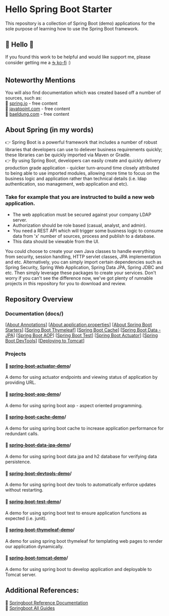 # Hello Spring Boot Starter
This repository is a collection of Spring Boot (demo) applications for the sole purpose of learning how to use the Spring Boot framework.  

## 👋 Hello 👋
If you found this work to be helpful and would like support me, please consider getting me a [☕ ko-fi](https://ko-fi.com/yuelchen) :)

## Noteworthy Mentions
You will also find documentation which was created based off a number of sources, such as:  
💎 [spring.io](https://spring.io/projects/spring-framework) - free content   
💎 [javatpoint.com](https://www.javatpoint.com/spring-boot-tutorial) - free content   
💎 [baeldung.com](https://www.baeldung.com/spring-boot) - free content   

## About Spring (in my words)
👉 Spring Boot is a powerful framework that includes a number of robust libraries that developers can use to deliever business requirements quickly; these libraries can be quickly imported via Maven or Gradle.   
👉 By using Spring Boot, developers can easily create and quickly delivery production grade application - quicker turn-around time closely attributed to being able to use imported modules, allowing more time to focus on the business logic and application rather than technical details (i.e. ldap authentication, sso management, web application and etc).  

### Take for example that you are instructed to build a new web application.  
- The web application must be secured against your company LDAP server.  
- Authorization should be role based (casual, analyst, and admin).  
- You need a REST API which will trigger some business logic to consume data from 'x' number of sources, process and publish to a database.  
- This data should be viewable from the UI.  

You could choose to create your own Java classes to handle everything from security, session handling, HTTP servlet classes, JPA implementation and etc. Alternatively, you can simply import certain dependencies such as Spring Security, Spring Web Application, Spring Data JPA, Spring JDBC and etc. Then simply leverage these packages to create your services. Don't worry if you can't see the difference now, we've got plenty of runnable projects in this repository for you to download and review. 

## Repository Overview
### Documentation (docs/)
\[[About Annotations](https://github.com/yuelchen/learn-spring-boot/blob/main/docs/annotations.md)\]
\[[About application.properties](https://github.com/yuelchen/learn-spring-boot/blob/main/docs/application-properties.md)\] 
\[[About Spring Boot Starters](https://github.com/yuelchen/learn-spring-boot/blob/main/docs/spring-boot-starters.md)\] 
\[[Spring Boot Thymeleaf](https://github.com/yuelchen/learn-spring-boot/blob/main/docs/spring-boot-starter-thymeleaf.md)\]
\[[Spring Boot Cache](https://github.com/yuelchen/learn-spring-boot/blob/main/docs/spring-boot-starter-cache.md)\]
\[[Spring Boot Data - JPA](https://github.com/yuelchen/learn-spring-boot/blob/main/docs/spring-boot-starter-data-jpa.md)\] 
\[[Spring Boot AOP](https://github.com/yuelchen/learn-spring-boot/blob/main/docs/spring-boot-starter-aop.md)\]
\[[Spring Boot Test](https://github.com/yuelchen/learn-spring-boot/blob/main/docs/spring-boot-starter-test.md)\]
\[[Spring Boot Actuator](https://github.com/yuelchen/learn-spring-boot/blob/main/docs/spring-boot-starter-actuator.md)\] 
\[[Spring Boot DevTools](https://github.com/yuelchen/learn-spring-boot/blob/main/docs/spring-boot-devtools.md)\]
\[[Deploying to Tomcat](https://github.com/yuelchen/learn-spring-boot/blob/main/docs/deploying-to-tomcat.md)\]

### Projects
#### 🎯 [spring-boot-actuator-demo](https://github.com/yuelchen/learn-spring-boot/tree/main/spring-boot-actuator-demo)/
A demo for using actuator endpoints and viewing status of application by providing URL.

#### 🎯 [spring-boot-aop-demo](https://github.com/yuelchen/learn-spring-boot/tree/main/spring-boot-aop-demo)/
A demo for using spring boot aop - aspect oriented programming. 

#### 🎯 [spring-boot-cache-demo](https://github.com/yuelchen/learn-spring-boot/tree/main/spring-boot-cache-demo)/
A demo for using spring boot cache to increase application performance for redundant calls. 

#### 🎯 [spring-boot-data-jpa-demo](https://github.com/yuelchen/learn-spring-boot/tree/main/spring-boot-data-jpa-demo)/
A demo for using spring boot data jpa and h2 database for verifying data persistence. 

#### 🎯 [spring-boot-devtools-demo](https://github.com/yuelchen/learn-spring-boot/tree/main/spring-boot-devtools-demo)/
A demo for using spring boot dev tools to automatically enforce updates without restarting. 

#### 🎯 [spring-boot-test-demo](https://github.com/yuelchen/learn-spring-boot/tree/main/spring-boot-test-demo)/
A demo for using spring boot test to ensure application functions as expected (i.e. junit). 

#### 🎯 [spring-boot-thymeleaf-demo](https://github.com/yuelchen/learn-spring-boot/tree/main/spring-boot-thymeleaf-demo)/
A demo for using spring boot thymeleaf for templating web pages to render our application dynamically. 

#### 🎯 [spring-boot-tomcat-demo](https://github.com/yuelchen/learn-spring-boot/tree/main/spring-boot-tomcat-demo)/
A demo for using spring boot to develop application and deployable to Tomcat server. 

## Additional References:  
💎 [Springboot Reference Documentation](https://docs.spring.io/spring-boot/docs/current/reference/html/index.html)  
💎 [Springboot All Guides](https://spring.io/guides)  
